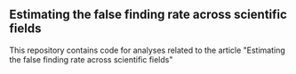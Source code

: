 ## Estimating the false finding rate across scientific fields  
  
This repository contains code for analyses related to the article "Estimating the false finding rate across scientific fields"
